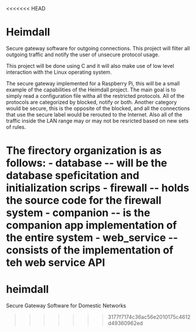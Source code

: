 <<<<<<< HEAD
# Heimdall

Secure gateway software for outgoing connections. This project will filter all
outgoing traffic and notify the user of unsecure protocol usage.

This project will be done using C and it will also make use of low level
interaction with the Linux operating system.


The secure gateway implemented for a Raspberry Pi, this will be a small example
of the capabilities of the Heimdall project. The main goal is to simply read a
configuration file witha all the restricted protocols.
All of the protocols are categorized by blocked, notify or both. Another
category would be secure, this is the opposite of the blocked, and all the
connections that use the secure label would be rerouted to the Internet. Also
all of the traffic inside the LAN range may or may not be resricted based on
new sets of rules.

The firectory organization is as follows:
	- database -- will be the database speficitation and initialization scrips
	- firewall -- holds the source code for the firewall system
	- companion -- is the companion app implementation of the entire system
	- web_service -- consists of the implementation of teh web service API
=======
# heimdall
Secure Gateway Software for Domestic Networks
>>>>>>> 3177f7174c36ac56e2010175c4612d49360962ed
